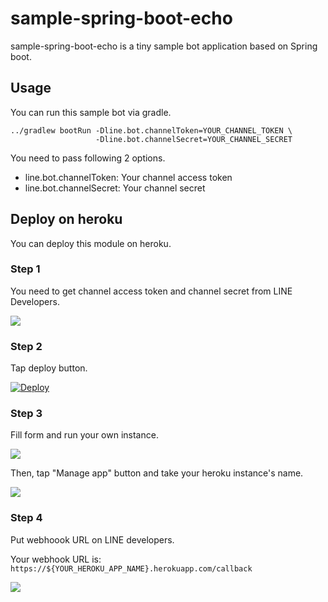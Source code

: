 # sample-spring-boot-echo

sample-spring-boot-echo is a tiny sample bot application based on Spring boot.

## Usage

You can run this sample bot via gradle.

    ../gradlew bootRun -Dline.bot.channelToken=YOUR_CHANNEL_TOKEN \
                       -Dline.bot.channelSecret=YOUR_CHANNEL_SECRET

You need to pass following 2 options.

  * line.bot.channelToken: Your channel access token
  * line.bot.channelSecret: Your channel secret

## Deploy on heroku

You can deploy this module on heroku.

### Step 1

You need to get channel access token and channel secret from LINE Developers.

<img src="https://github.com/line/line-bot-sdk-java/blob/master/sample-spring-boot-echo/_assets/line-bot-configuration.png?raw=true">

### Step 2

Tap deploy button.

[![Deploy](https://www.herokucdn.com/deploy/button.svg)](https://heroku.com/deploy?template=https://github.com/line/line-bot-sdk-java)

### Step 3

Fill form and run your own instance.

<img src="https://github.com/line/line-bot-sdk-java/blob/master/sample-spring-boot-echo/_assets/heroku.png?raw=true">

Then, tap "Manage app" button and take your heroku instance's name.

<img src="https://github.com/line/line-bot-sdk-java/blob/master/sample-spring-boot-echo/_assets/heroku-app-name.png?raw=true">

### Step 4

Put webhoook URL on LINE developers.

Your webhook URL is: `https://${YOUR_HEROKU_APP_NAME}.herokuapp.com/callback`

<img src="https://github.com/line/line-bot-sdk-java/blob/master/sample-spring-boot-echo/_assets/put-webhook-url.png?raw=true">

